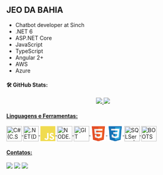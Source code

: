 ## JEO DA BAHIA

- Chatbot developer at Sinch
- .NET 6
- ASP.NET Core
- JavaScript
- TypeScript
- Angular 2+
- AWS
- Azure

<h4>🛠️ GitHub Stats:</h4>
<div align='center'>
  <a href='https://github.com/JeostonJunior'>
  <img height='180em' src="https://github-readme-stats.vercel.app/api?username=JeostonJunior&show_icons=true&theme=tokyonight&count_private=true"/> 
  <img height='180em' src="https://github-readme-stats.vercel.app/api/top-langs/?username=JeostonJunior&layout=compact&langs_count=5&theme=tokyonight&hide=jupyter,python,c"/> 
</div>

<h4>Linguagens e Ferramentas:</h4>  
<p align="left">
  <img align="center" height="40" width="40" title="C#(C.SHARP)" src="https://cdn.jsdelivr.net/gh/devicons/devicon/icons/csharp/csharp-original.svg" />
  <img align="center" height="40" width="40" title=".NET(DOTNET)" src="https://cdn.jsdelivr.net/gh/devicons/devicon/icons/dot-net/dot-net-plain-wordmark.svg" />
  <img align="center" height="40" width="40" title="JAVASCRIPT" src="https://raw.githubusercontent.com/devicons/devicon/master/icons/javascript/javascript-plain.svg"/>
  <img align="center" height="40" width="40" title="NODE.JS" src="https://cdn.jsdelivr.net/gh/devicons/devicon/icons/nodejs/nodejs-original.svg" />
  <img align="center" height="40" width="40" title="GIT" src="https://cdn.jsdelivr.net/gh/devicons/devicon/icons/git/git-original.svg" />  
  <img align="center" height="40" width="40" title="HTML5" src="https://raw.githubusercontent.com/devicons/devicon/master/icons/html5/html5-original.svg"/>
  <img align="center" height="40" width="40" title="CSS3" src="https://raw.githubusercontent.com/devicons/devicon/master/icons/css3/css3-original.svg"/>             
  <img align="center" height="40" width="40" title="SQLServer|MSSQL" src="https://cdn.jsdelivr.net/gh/devicons/devicon/icons/microsoftsqlserver/microsoftsqlserver-plain-wordmark.svg" />
  <img align="center" height="40" width="40" title="BOOTSTRAP" src="https://cdn.jsdelivr.net/gh/devicons/devicon/icons/bootstrap/bootstrap-original.svg" />
     
          
</p>
<h4>Contatos:</h4>
<a href="https://www.instagram.com/araujo_crz.jr/" target="_blank"><img src="https://img.shields.io/badge/-Instagram-%23E4405F?style=for-the-badge&logo=instagram&logoColor=white" target="_blank"></a>
<a href = "mailto:jeostonjunior@gmail.com"><img src="https://img.shields.io/badge/Gmail-D14836?style=for-the-badge&logo=gmail&logoColor=white" target="_blank"></a>
<a href="https://www.linkedin.com/in/jeoston-araujo/" target="_blank"><img src="https://img.shields.io/badge/LinkedIn-0077B5?style=for-the-badge&logo=linkedin&logoColor=white" target="_blank"></a>                 
